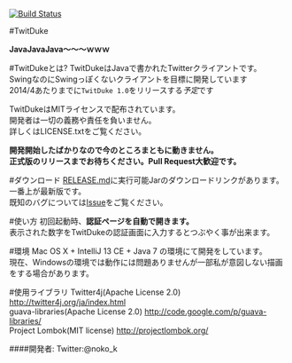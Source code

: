 [![Build Status](https://travis-ci.org/nokok/TwitDuke.png?branch=refactoring-updateTweetCellStatus)](https://travis-ci.org/nokok/TwitDuke)

#TwitDuke

**JavaJavaJava〜〜〜ｗｗｗ**

#TwitDukeとは?
TwitDukeはJavaで書かれたTwitterクライアントです。  
SwingなのにSwingっぽくないクライアントを目標に開発しています  
2014/4あたりまでに`TwitDuke 1.0`をリリースする*予定*です  

TwitDukeはMITライセンスで配布されています。  
開発者は一切の義務や責任を負いません。  
詳しくはLICENSE.txtをご覧ください。


**開発開始したばかりなので今のところまともに動きません。  
正式版のリリースまでお待ちください。Pull Request大歓迎です。**

#ダウンロード
[RELEASE.md](https://github.com/nokok/TwitDuke/blob/master/RELEASE.md)に実行可能Jarのダウンロードリンクがあります。  
一番上が最新版です。  
既知のバグについては[Issue](https://github.com/nokok/TwitDuke/issues)をご覧ください。  


#使い方
初回起動時、**認証ページを自動で開きます。**  
表示された数字をTwitDukeの認証画面に入力するとつぶやく事が出来ます。  

#環境
Mac OS X + IntelliJ 13 CE + Java 7 の環境にて開発をしています。  
現在、Windowsの環境では動作には問題ありませんが一部私が意図しない描画をする場合があります。    


#使用ライブラリ
Twitter4j(Apache License 2.0) http://twitter4j.org/ja/index.html  
guava-libraries(Apache License 2.0) http://code.google.com/p/guava-libraries/  
Project Lombok(MIT license) http://projectlombok.org/  

####開発者:
Twitter:@noko_k


